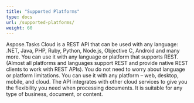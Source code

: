 ```yaml
---
title: "Supported Platforms"
type: docs
url: /supported-platforms/
weight: 60
---
```

Aspose.Tasks Cloud is a REST API that can be used with any language: .NET, Java, PHP, Ruby, Python, Node.js, Objective C, Android and many more. You can use it with any language or platform that supports REST. (Almost all platforms and languages support REST and provide native REST clients to work with REST APIs). You do not need to worry about language or platform limitations. You can use it with any platform – web, desktop, mobile, and cloud. The API integrates with other cloud services to give you the flexibility you need when processing documents. It is suitable for any type of business, document, or content.
